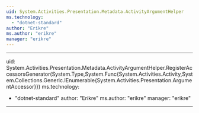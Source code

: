 ```yaml
---
uid: System.Activities.Presentation.Metadata.ActivityArgumentHelper
ms.technology: 
  - "dotnet-standard"
author: "Erikre"
ms.author: "erikre"
manager: "erikre"
---
```


---
uid: System.Activities.Presentation.Metadata.ActivityArgumentHelper.RegisterAccessorsGenerator(System.Type,System.Func{System.Activities.Activity,System.Collections.Generic.IEnumerable{System.Activities.Presentation.ArgumentAccessor}})
ms.technology: 
  - "dotnet-standard"
author: "Erikre"
ms.author: "erikre"
manager: "erikre"
---
